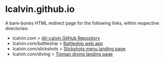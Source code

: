 # lcalvin.github.io
A bare-bones HTML redirect page for the following links, within respective directories:
- lcalvin.com > [@l-calvin GitHub Repository](https://github.com/l-calvin/)
- lcalvin.com/battleship > [Battleship web app](https://battleship.lcalvin.com/)
- lcalvin.com/slickshots > [Slickshots menu landing page](https://slickshots.lcalvin.com/)
- lcalvin.com/diving > [Tioman diving landing page](https://diving.lcalvin.com/)